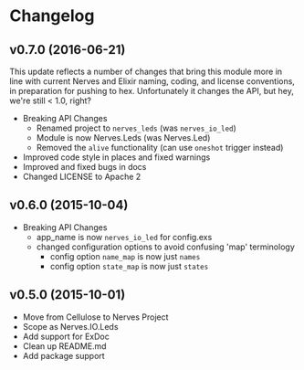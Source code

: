 # Changelog

## v0.7.0 (2016-06-21)

This update reflects a number of changes that bring this module more in line
with current Nerves and Elixir naming, coding, and license conventions, in
preparation for pushing to hex. Unfortunately it changes the API, but hey,
we're still < 1.0, right?

* Breaking API Changes
  - Renamed project to `nerves_leds` (was `nerves_io_led`)
  - Module is now Nerves.Leds (was Nerves.Led)
  - Removed the `alive` functionality (can use `oneshot` trigger instead)
* Improved code style in places and fixed warnings
* Improved and fixed bugs in docs
* Changed LICENSE to Apache 2

## v0.6.0 (2015-10-04)

* Breaking API Changes
  - app_name is now `nerves_io_led` for config.exs
  - changed configuration options to avoid confusing 'map' terminology
	- config option `name_map` is now just `names`
	- config option `state_map` is now just `states`

## v0.5.0 (2015-10-01)

* Move from Cellulose to Nerves Project
* Scope as Nerves.IO.Leds
* Add support for ExDoc
* Clean up README.md
* Add package support
